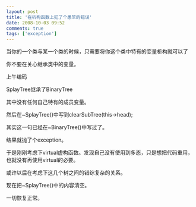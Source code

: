 ```yaml
---
layout: post
title: '在析构函数上犯了个愚笨的错误'
date: 2008-10-03 09:52
comments: true
tags: ['exception']
---
```


当你的一个类与某一个类的时候，只需要将你这个类中特有的变量析构就可以了

你不要在关心继承类中的变量。

上午编码

SplayTree继承了BinaryTree

其中没有任何自己特有的成员变量。

然后在~SplayTree()中写到clearSubTree(this->head);

其实这一句已经在~BinaryTree()中写过了。

结果就抛了个exception。

于是刚刚考虑下virtual虚构函数。发现自己没有使用到多态，只是想把代码重用，也就没有再使用virtual的必要。

或许以后在考虑下这几个树之间的错综复杂的关系。

现在把~SplayTree()中的内容清空。

一切恢复正常。

